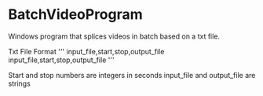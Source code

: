 # BatchVideoProgram
Windows program that splices videos in batch based on a txt file.

Txt File Format
'''
input_file,start,stop,output_file
input_file,start,stop,output_file
'''
    
Start and stop numbers are integers in seconds
input_file and output_file are strings 
